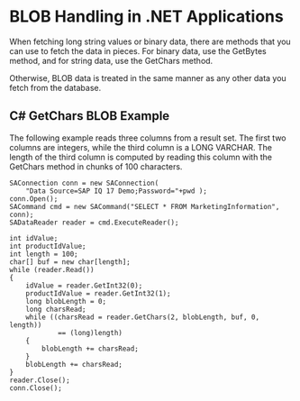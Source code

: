 <!-- loio3bd3d6256c5f1014968a8053d1ecb361 -->

# BLOB Handling in .NET Applications

When fetching long string values or binary data, there are methods that you can use to fetch the data in pieces. For binary data, use the GetBytes method, and for string data, use the GetChars method.



Otherwise, BLOB data is treated in the same manner as any other data you fetch from the database.



## C\# GetChars BLOB Example

The following example reads three columns from a result set. The first two columns are integers, while the third column is a LONG VARCHAR. The length of the third column is computed by reading this column with the GetChars method in chunks of 100 characters.

```
SAConnection conn = new SAConnection( 
    "Data Source=SAP IQ 17 Demo;Password="+pwd );
conn.Open();
SACommand cmd = new SACommand("SELECT * FROM MarketingInformation", conn);
SADataReader reader = cmd.ExecuteReader();

int idValue;
int productIdValue;
int length = 100;
char[] buf = new char[length];
while (reader.Read())
{
    idValue = reader.GetInt32(0);
    productIdValue = reader.GetInt32(1);
    long blobLength = 0;
    long charsRead;
    while ((charsRead = reader.GetChars(2, blobLength, buf, 0, length))
            == (long)length)
    {
        blobLength += charsRead;
    }
    blobLength += charsRead;
}
reader.Close();
conn.Close();
```

